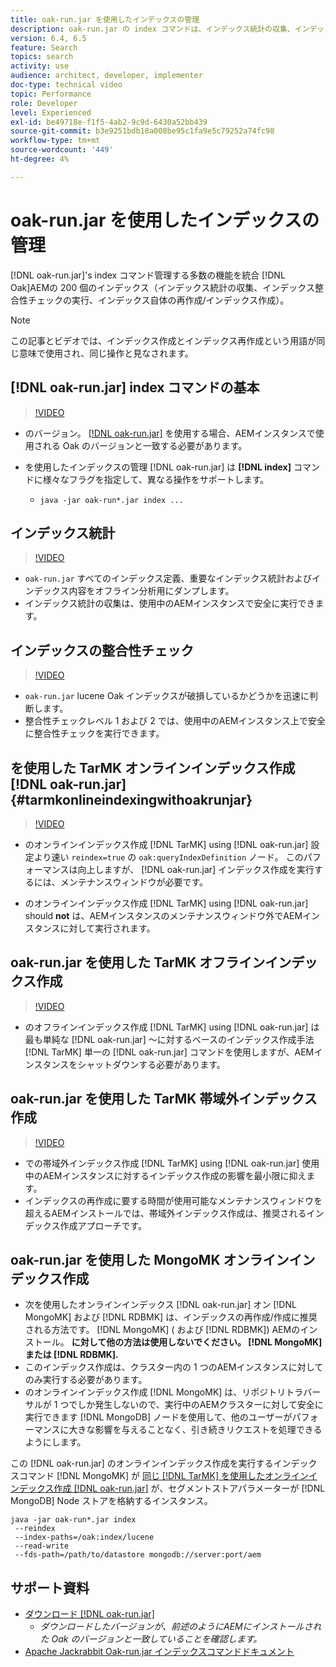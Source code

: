```yaml
---
title: oak-run.jar を使用したインデックスの管理
description: oak-run.jar の index コマンドは、インデックス統計の収集、インデックス整合性チェックの実行、インデックス自体の再作成/インデックス作成から、AEMで Oak インデックスを管理する多数の機能を統合します。
version: 6.4, 6.5
feature: Search
topics: search
activity: use
audience: architect, developer, implementer
doc-type: technical video
topic: Performance
role: Developer
level: Experienced
exl-id: be49718e-f1f5-4ab2-9c9d-6430a52bb439
source-git-commit: b3e9251bdb18a008be95c1fa9e5c79252a74fc98
workflow-type: tm+mt
source-wordcount: '449'
ht-degree: 4%

---
```


# oak-run.jar を使用したインデックスの管理

[!DNL oak-run.jar]&#39;s index コマンド管理する多数の機能を統合 [!DNL Oak]AEMの 200 個のインデックス（インデックス統計の収集、インデックス整合性チェックの実行、インデックス自体の再作成/インデックス作成）。

>[!NOTE]
>
>この記事とビデオでは、インデックス作成とインデックス再作成という用語が同じ意味で使用され、同じ操作と見なされます。

## [!DNL oak-run.jar] index コマンドの基本

>[!VIDEO](https://video.tv.adobe.com/v/21475?quality=12&learn=on)

* のバージョン。 [[!DNL oak-run.jar]](https://repository.apache.org/service/local/artifact/maven/redirect?r=releases&amp;g=org.apache.jackrabbit&amp;a=oak-run&amp;v=1.8.0) を使用する場合、AEMインスタンスで使用される Oak のバージョンと一致する必要があります。
* を使用したインデックスの管理 [!DNL oak-run.jar] は **[!DNL index]** コマンドに様々なフラグを指定して、異なる操作をサポートします。

   * `java -jar oak-run*.jar index ...`

## インデックス統計

>[!VIDEO](https://video.tv.adobe.com/v/21477?quality=12&learn=on)

* `oak-run.jar` すべてのインデックス定義、重要なインデックス統計およびインデックス内容をオフライン分析用にダンプします。
* インデックス統計の収集は、使用中のAEMインスタンスで安全に実行できます。

## インデックスの整合性チェック

>[!VIDEO](https://video.tv.adobe.com/v/21476?quality=12&learn=on)

* `oak-run.jar` lucene Oak インデックスが破損しているかどうかを迅速に判断します。
* 整合性チェックレベル 1 および 2 では、使用中のAEMインスタンス上で安全に整合性チェックを実行できます。

## を使用した TarMK オンラインインデックス作成 [!DNL oak-run.jar] {#tarmkonlineindexingwithoakrunjar}

>[!VIDEO](https://video.tv.adobe.com/v/21479?quality=12&learn=on)

* のオンラインインデックス作成 [!DNL TarMK] using [!DNL oak-run.jar] 設定より速い `reindex=true` の `oak:queryIndexDefinition` ノード。 このパフォーマンスは向上しますが、 [!DNL oak-run.jar] インデックス作成を実行するには、メンテナンスウィンドウが必要です。

* のオンラインインデックス作成 [!DNL TarMK] using [!DNL oak-run.jar] should **not** は、AEMインスタンスのメンテナンスウィンドウ外でAEMインスタンスに対して実行されます。

## oak-run.jar を使用した TarMK オフラインインデックス作成

>[!VIDEO](https://video.tv.adobe.com/v/21478?quality=12&learn=on)

* のオフラインインデックス作成 [!DNL TarMK] using [!DNL oak-run.jar] は最も単純な [!DNL oak-run.jar] ～に対するベースのインデックス作成手法 [!DNL TarMK] 単一の [!DNL oak-run.jar] コマンドを使用しますが、AEMインスタンスをシャットダウンする必要があります。

## oak-run.jar を使用した TarMK 帯域外インデックス作成

>[!VIDEO](https://video.tv.adobe.com/v/21480?quality=12&learn=on)

* での帯域外インデックス作成 [!DNL TarMK] using [!DNL oak-run.jar] 使用中のAEMインスタンスに対するインデックス作成の影響を最小限に抑えます。
* インデックスの再作成に要する時間が使用可能なメンテナンスウィンドウを超えるAEMインストールでは、帯域外インデックス作成は、推奨されるインデックス作成アプローチです。

## oak-run.jar を使用した MongoMK オンラインインデックス作成

* 次を使用したオンラインインデックス [!DNL oak-run.jar] オン [!DNL MongoMK] および [!DNL RDBMK] は、インデックスの再作成/作成に推奨される方法です。 [!DNL MongoMK] ( および [!DNL RDBMK]) AEMのインストール。 **に対して他の方法は使用しないでください。 [!DNL MongoMK] または [!DNL RDBMK].**
* このインデックス作成は、クラスター内の 1 つのAEMインスタンスに対してのみ実行する必要があります。
* のオンラインインデックス作成 [!DNL MongoMK] は、リポジトリトラバーサルが 1 つでしか発生しないので、実行中のAEMクラスターに対して安全に実行できます [!DNL MongoDB] ノードを使用して、他のユーザーがパフォーマンスに大きな影響を与えることなく、引き続きリクエストを処理できるようにします。

この [!DNL oak-run.jar] のオンラインインデックス作成を実行するインデックスコマンド [!DNL MongoMK] が [同じ [!DNL TarMK] を使用したオンラインインデックス作成 [!DNL oak-run.jar]](#tarmkonlineindexingwithoakrunjar) が、セグメントストアパラメーターが [!DNL MongoDB] Node ストアを格納するインスタンス。

```
java -jar oak-run*.jar index
 --reindex
 --index-paths=/oak:index/lucene
 --read-write
 --fds-path=/path/to/datastore mongodb://server:port/aem
```

## サポート資料

* [ダウンロード [!DNL oak-run.jar]](https://repository.apache.org/#nexus-search;gav~org.apache.jackrabbit~oak-run~~~~kw,versionexpand)
   * *ダウンロードしたバージョンが、前述のようにAEMにインストールされた Oak のバージョンと一致していることを確認します。*
* [Apache Jackrabbit Oak-run.jar インデックスコマンドドキュメント](https://jackrabbit.apache.org/oak/docs/query/oak-run-indexing.html)
